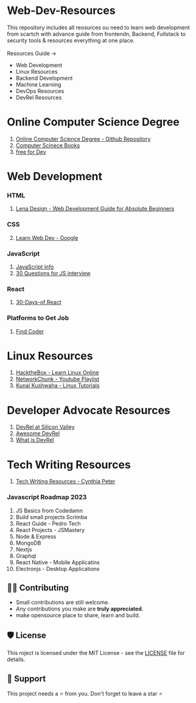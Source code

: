 # Web-Dev-Resources

This repository includes all reosurces ou need to learn web development from scartch with advance guide from 
frontendn, Backend, Fullstack to security tools & resources everything at one place.
<br> <br>
Resources Guide ->

- Web Development 
- Linux Resources
- Backend Development
- Machine Learning
- DevOps Resources
- DevRel Resources

# Online Computer Science Degree
1. [Online Computer Science Degree - Github Repository](https://github.com/Developer-Y/cs-video-courses)
2. [Computer Scinece Books](https://github.com/EbookFoundation/free-programming-books/blob/main/courses/free-courses-en.md#sql)
3. [free for Dev](https://github.com/ripienaar/free-for-dev)

# Web Development

### HTML
1. [Lena Design - Web Development Guide for Absolute Beginners](https://lenadesign.org/)

### CSS
2. [Learn Web Dev - Google ](https://web.dev/learn/) 

### JavaScript
1. [JavaScript info](https://javascript.info/)
2. [30 Questions for JS interview](https://share-docs.clickup.com/4575475/d/h/4bm7k-4201/87e3c6fa4769e8e)

### React
1. [30-Days-of React](https://github.com/Asabeneh/30-Days-Of-React)

### Platforms to Get Job
1. [Find Coder](https://www.findcoder.io) 

# Linux Resources
1. [HacktheBox - Learn Linux Online](https://academy.hackthebox.com/dashboard)
2. [NetworkChunk - Youtube Playlist](https://www.youtube.com/watch?v=VbEx7B_PTOE&list=PLIhvC56v63IJIujb5cyE13oLuyORZpdkL)
3. [Kunal Kushwaha - Linux Tutorials](https://www.youtube.com/watch?v=iwolPf6kN-k&t=4399s)

# Developer Advocate Resources

1. [DevRel at Silicon Valley](https://www.elmghari.com/)
2. [Awesome DevRel](https://github.com/ganeshpatil386386/awesome-devrel)
3. [What is DevRel](http://whatisdevrel.com)

# Tech Writing Resources

1. [Tech Writing Resources - Cynthia Peter](https://github.com/CynthiaPeter/Technical-Writing-Resources)


### Javascript Roadmap 2023
1. JS Basics from Codedamn
2. Build small projects Scrimba 
3. React Guide - Pedro Tech
4. React Projects - JSMastery 
5. Node & Express 
6. MongoDB
7. Nextjs
8. Graphql
9. React Native - Mobile Applicatins
10. Electronjs  - Desktop Applications
 
 ## 👨‍💻 Contributing

- Small contributions are still welcome.
- Any contributions you make are **truly appreciated**.
- make opensource place to share, learn and build.

## 🛡️ License

This roject is licensed under the MIT License - see the [LICENSE](https://opensource.org/licenses/MIT) file for details.

## 🙏 Support

This project needs a ⭐️ from you. Don't forget to leave a star ⭐️
